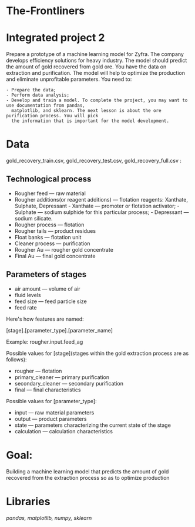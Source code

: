 # The-Frontliners
# Integrated project 2
Prepare a prototype of a machine learning model for Zyfra. The company develops efficiency solutions for heavy industry. The model should predict the amount of gold recovered from gold ore. You have the data on extraction and purification. The model will help to optimize the production and eliminate unprofitable parameters. You need to:

    - Prepare the data;
    - Perform data analysis;
    - Develop and train a model. To complete the project, you may want to use documentation from pandas, 
      matplotlib, and sklearn. The next lesson is about the ore purification process. You will pick 
      the information that is important for the model development.
# Data

gold_recovery_train.csv, gold_recovery_test.csv, gold_recovery_full.csv :

## Technological process

- Rougher feed — raw material
- Rougher additions(or reagent additions) — flotation reagents: Xanthate, Sulphate, Depressant
        - Xanthate — promoter or flotation activator;
        - Sulphate — sodium sulphide for this particular process;
        - Depressant — sodium silicate.
- Rougher process — flotation
- Rougher tails — product residues
- Float banks — flotation unit
- Cleaner process — purification
- Rougher Au — rougher gold concentrate
- Final Au — final gold concentrate

## Parameters of stages

- air amount — volume of air
- fluid levels
- feed size — feed particle size
- feed rate

Here's how features are named:

[stage].[parameter_type].[parameter_name]

Example: rougher.input.feed_ag

Possible values for [stage](stages within the gold extraction process are as follows):
- rougher — flotation
- primary_cleaner — primary purification
- secondary_cleaner — secondary purification
- final — final characteristics

Possible values for [parameter_type]:
- input — raw material parameters
- output — product parameters
- state — parameters characterizing the current state of the stage
- calculation — calculation characteristics

# Goal:
Building a machine learning model that predicts the amount of gold recovered from the extraction process so as to optimize production

# Libraries
*pandas, matplotlib, numpy, sklearn*
